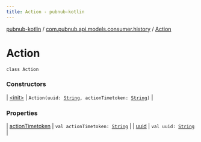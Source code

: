 ```yaml
---
title: Action - pubnub-kotlin
---
```


[pubnub-kotlin](../../index.html) / [com.pubnub.api.models.consumer.history](../index.html) / [Action](./index.html)

# Action

`class Action`

### Constructors

| [&lt;init&gt;](-init-.html) | `Action(uuid: `[`String`](https://kotlinlang.org/api/latest/jvm/stdlib/kotlin/-string/index.html)`, actionTimetoken: `[`String`](https://kotlinlang.org/api/latest/jvm/stdlib/kotlin/-string/index.html)`)` |

### Properties

| [actionTimetoken](action-timetoken.html) | `val actionTimetoken: `[`String`](https://kotlinlang.org/api/latest/jvm/stdlib/kotlin/-string/index.html) |
| [uuid](uuid.html) | `val uuid: `[`String`](https://kotlinlang.org/api/latest/jvm/stdlib/kotlin/-string/index.html) |

